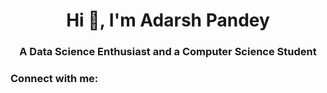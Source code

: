 <h1 align="center">Hi 👋, I'm Adarsh Pandey</h1>
<h3 align="center">A Data Science Enthusiast and a Computer Science Student</h3>

<h3 align="left">Connect with me:</h3>
<p align="left">
</p>
